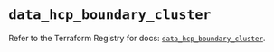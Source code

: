 # `data_hcp_boundary_cluster`

Refer to the Terraform Registry for docs: [`data_hcp_boundary_cluster`](https://registry.terraform.io/providers/hashicorp/hcp/0.90.0/docs/data-sources/boundary_cluster).

